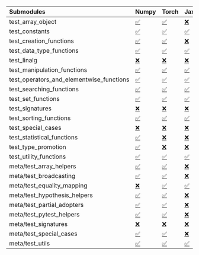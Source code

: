 | Submodules                               | Numpy                                                                                                                           | Torch                                                                                                                           | Jax                                                                                                                             | Tensorflow                                                                                                                      |
|:-----------------------------------------|:--------------------------------------------------------------------------------------------------------------------------------|:--------------------------------------------------------------------------------------------------------------------------------|:--------------------------------------------------------------------------------------------------------------------------------|:--------------------------------------------------------------------------------------------------------------------------------|
| test_array_object                        | <a href="https://github.com/unifyai/ivy/runs/8164839196?check_suite_focus=true" rel="noopener noreferrer" target="_blank">✅</a> | <a href="https://github.com/unifyai/ivy/runs/8164841061?check_suite_focus=true" rel="noopener noreferrer" target="_blank">✅</a> | <a href="https://github.com/unifyai/ivy/runs/8164842453?check_suite_focus=true" rel="noopener noreferrer" target="_blank">❌</a> | <a href="https://github.com/unifyai/ivy/runs/8164843794?check_suite_focus=true" rel="noopener noreferrer" target="_blank">✅</a> |
| test_constants                           | <a href="https://github.com/unifyai/ivy/runs/8164839249?check_suite_focus=true" rel="noopener noreferrer" target="_blank">✅</a> | <a href="https://github.com/unifyai/ivy/runs/8164841125?check_suite_focus=true" rel="noopener noreferrer" target="_blank">✅</a> | <a href="https://github.com/unifyai/ivy/runs/8164842504?check_suite_focus=true" rel="noopener noreferrer" target="_blank">✅</a> | <a href="https://github.com/unifyai/ivy/runs/8164843856?check_suite_focus=true" rel="noopener noreferrer" target="_blank">✅</a> |
| test_creation_functions                  | <a href="https://github.com/unifyai/ivy/runs/8164839307?check_suite_focus=true" rel="noopener noreferrer" target="_blank">✅</a> | <a href="https://github.com/unifyai/ivy/runs/8164841189?check_suite_focus=true" rel="noopener noreferrer" target="_blank">✅</a> | <a href="https://github.com/unifyai/ivy/runs/8164842555?check_suite_focus=true" rel="noopener noreferrer" target="_blank">❌</a> | <a href="https://github.com/unifyai/ivy/runs/8164843924?check_suite_focus=true" rel="noopener noreferrer" target="_blank">✅</a> |
| test_data_type_functions                 | <a href="https://github.com/unifyai/ivy/runs/8164839347?check_suite_focus=true" rel="noopener noreferrer" target="_blank">✅</a> | <a href="https://github.com/unifyai/ivy/runs/8164841273?check_suite_focus=true" rel="noopener noreferrer" target="_blank">✅</a> | <a href="https://github.com/unifyai/ivy/runs/8164842606?check_suite_focus=true" rel="noopener noreferrer" target="_blank">✅</a> | <a href="https://github.com/unifyai/ivy/runs/8164843983?check_suite_focus=true" rel="noopener noreferrer" target="_blank">✅</a> |
| test_linalg                              | <a href="https://github.com/unifyai/ivy/runs/8164839406?check_suite_focus=true" rel="noopener noreferrer" target="_blank">❌</a> | <a href="https://github.com/unifyai/ivy/runs/8164841324?check_suite_focus=true" rel="noopener noreferrer" target="_blank">❌</a> | <a href="https://github.com/unifyai/ivy/runs/8164842647?check_suite_focus=true" rel="noopener noreferrer" target="_blank">❌</a> | <a href="https://github.com/unifyai/ivy/runs/8164844055?check_suite_focus=true" rel="noopener noreferrer" target="_blank">❌</a> |
| test_manipulation_functions              | <a href="https://github.com/unifyai/ivy/runs/8164839464?check_suite_focus=true" rel="noopener noreferrer" target="_blank">✅</a> | <a href="https://github.com/unifyai/ivy/runs/8164841385?check_suite_focus=true" rel="noopener noreferrer" target="_blank">✅</a> | <a href="https://github.com/unifyai/ivy/runs/8164842706?check_suite_focus=true" rel="noopener noreferrer" target="_blank">✅</a> | <a href="https://github.com/unifyai/ivy/runs/8164844136?check_suite_focus=true" rel="noopener noreferrer" target="_blank">✅</a> |
| test_operators_and_elementwise_functions | <a href="https://github.com/unifyai/ivy/runs/8164839535?check_suite_focus=true" rel="noopener noreferrer" target="_blank">✅</a> | <a href="https://github.com/unifyai/ivy/runs/8164841455?check_suite_focus=true" rel="noopener noreferrer" target="_blank">✅</a> | <a href="https://github.com/unifyai/ivy/runs/8164842762?check_suite_focus=true" rel="noopener noreferrer" target="_blank">✅</a> | <a href="https://github.com/unifyai/ivy/runs/8164844206?check_suite_focus=true" rel="noopener noreferrer" target="_blank">✅</a> |
| test_searching_functions                 | <a href="https://github.com/unifyai/ivy/runs/8164839607?check_suite_focus=true" rel="noopener noreferrer" target="_blank">✅</a> | <a href="https://github.com/unifyai/ivy/runs/8164841501?check_suite_focus=true" rel="noopener noreferrer" target="_blank">✅</a> | <a href="https://github.com/unifyai/ivy/runs/8164842809?check_suite_focus=true" rel="noopener noreferrer" target="_blank">✅</a> | <a href="https://github.com/unifyai/ivy/runs/8164844286?check_suite_focus=true" rel="noopener noreferrer" target="_blank">✅</a> |
| test_set_functions                       | <a href="https://github.com/unifyai/ivy/runs/8164839663?check_suite_focus=true" rel="noopener noreferrer" target="_blank">✅</a> | <a href="https://github.com/unifyai/ivy/runs/8164841555?check_suite_focus=true" rel="noopener noreferrer" target="_blank">✅</a> | <a href="https://github.com/unifyai/ivy/runs/8164842862?check_suite_focus=true" rel="noopener noreferrer" target="_blank">✅</a> | <a href="https://github.com/unifyai/ivy/runs/8164844363?check_suite_focus=true" rel="noopener noreferrer" target="_blank">✅</a> |
| test_signatures                          | <a href="https://github.com/unifyai/ivy/runs/8164839743?check_suite_focus=true" rel="noopener noreferrer" target="_blank">❌</a> | <a href="https://github.com/unifyai/ivy/runs/8164841620?check_suite_focus=true" rel="noopener noreferrer" target="_blank">❌</a> | <a href="https://github.com/unifyai/ivy/runs/8164842929?check_suite_focus=true" rel="noopener noreferrer" target="_blank">❌</a> | <a href="https://github.com/unifyai/ivy/runs/8164844427?check_suite_focus=true" rel="noopener noreferrer" target="_blank">❌</a> |
| test_sorting_functions                   | <a href="https://github.com/unifyai/ivy/runs/8164839799?check_suite_focus=true" rel="noopener noreferrer" target="_blank">✅</a> | <a href="https://github.com/unifyai/ivy/runs/8164841665?check_suite_focus=true" rel="noopener noreferrer" target="_blank">✅</a> | <a href="https://github.com/unifyai/ivy/runs/8164842986?check_suite_focus=true" rel="noopener noreferrer" target="_blank">✅</a> | <a href="https://github.com/unifyai/ivy/runs/8164844499?check_suite_focus=true" rel="noopener noreferrer" target="_blank">✅</a> |
| test_special_cases                       | <a href="https://github.com/unifyai/ivy/runs/8164839886?check_suite_focus=true" rel="noopener noreferrer" target="_blank">❌</a> | <a href="https://github.com/unifyai/ivy/runs/8164841701?check_suite_focus=true" rel="noopener noreferrer" target="_blank">❌</a> | <a href="https://github.com/unifyai/ivy/runs/8164843041?check_suite_focus=true" rel="noopener noreferrer" target="_blank">❌</a> | <a href="https://github.com/unifyai/ivy/runs/8164844564?check_suite_focus=true" rel="noopener noreferrer" target="_blank">❌</a> |
| test_statistical_functions               | <a href="https://github.com/unifyai/ivy/runs/8164840009?check_suite_focus=true" rel="noopener noreferrer" target="_blank">✅</a> | <a href="https://github.com/unifyai/ivy/runs/8164841756?check_suite_focus=true" rel="noopener noreferrer" target="_blank">❌</a> | <a href="https://github.com/unifyai/ivy/runs/8164843095?check_suite_focus=true" rel="noopener noreferrer" target="_blank">❌</a> | <a href="https://github.com/unifyai/ivy/runs/8164844619?check_suite_focus=true" rel="noopener noreferrer" target="_blank">❌</a> |
| test_type_promotion                      | <a href="https://github.com/unifyai/ivy/runs/8164840125?check_suite_focus=true" rel="noopener noreferrer" target="_blank">✅</a> | <a href="https://github.com/unifyai/ivy/runs/8164841806?check_suite_focus=true" rel="noopener noreferrer" target="_blank">❌</a> | <a href="https://github.com/unifyai/ivy/runs/8164843140?check_suite_focus=true" rel="noopener noreferrer" target="_blank">❌</a> | <a href="https://github.com/unifyai/ivy/runs/8164844673?check_suite_focus=true" rel="noopener noreferrer" target="_blank">❌</a> |
| test_utility_functions                   | <a href="https://github.com/unifyai/ivy/runs/8164840209?check_suite_focus=true" rel="noopener noreferrer" target="_blank">✅</a> | <a href="https://github.com/unifyai/ivy/runs/8164841847?check_suite_focus=true" rel="noopener noreferrer" target="_blank">✅</a> | <a href="https://github.com/unifyai/ivy/runs/8164843194?check_suite_focus=true" rel="noopener noreferrer" target="_blank">✅</a> | <a href="https://github.com/unifyai/ivy/runs/8164844739?check_suite_focus=true" rel="noopener noreferrer" target="_blank">✅</a> |
| meta/test_array_helpers                  | <a href="https://github.com/unifyai/ivy/runs/8164840307?check_suite_focus=true" rel="noopener noreferrer" target="_blank">✅</a> | <a href="https://github.com/unifyai/ivy/runs/8164841906?check_suite_focus=true" rel="noopener noreferrer" target="_blank">✅</a> | <a href="https://github.com/unifyai/ivy/runs/8164843249?check_suite_focus=true" rel="noopener noreferrer" target="_blank">❌</a> | <a href="https://github.com/unifyai/ivy/runs/8164844792?check_suite_focus=true" rel="noopener noreferrer" target="_blank">✅</a> |
| meta/test_broadcasting                   | <a href="https://github.com/unifyai/ivy/runs/8164840378?check_suite_focus=true" rel="noopener noreferrer" target="_blank">✅</a> | <a href="https://github.com/unifyai/ivy/runs/8164841959?check_suite_focus=true" rel="noopener noreferrer" target="_blank">✅</a> | <a href="https://github.com/unifyai/ivy/runs/8164843307?check_suite_focus=true" rel="noopener noreferrer" target="_blank">❌</a> | <a href="https://github.com/unifyai/ivy/runs/8164844839?check_suite_focus=true" rel="noopener noreferrer" target="_blank">✅</a> |
| meta/test_equality_mapping               | <a href="https://github.com/unifyai/ivy/runs/8164840450?check_suite_focus=true" rel="noopener noreferrer" target="_blank">❌</a> | <a href="https://github.com/unifyai/ivy/runs/8164842010?check_suite_focus=true" rel="noopener noreferrer" target="_blank">✅</a> | <a href="https://github.com/unifyai/ivy/runs/8164843357?check_suite_focus=true" rel="noopener noreferrer" target="_blank">✅</a> | <a href="https://github.com/unifyai/ivy/runs/8164844887?check_suite_focus=true" rel="noopener noreferrer" target="_blank">✅</a> |
| meta/test_hypothesis_helpers             | <a href="https://github.com/unifyai/ivy/runs/8164840539?check_suite_focus=true" rel="noopener noreferrer" target="_blank">✅</a> | <a href="https://github.com/unifyai/ivy/runs/8164842082?check_suite_focus=true" rel="noopener noreferrer" target="_blank">✅</a> | <a href="https://github.com/unifyai/ivy/runs/8164843415?check_suite_focus=true" rel="noopener noreferrer" target="_blank">❌</a> | <a href="https://github.com/unifyai/ivy/runs/8164844965?check_suite_focus=true" rel="noopener noreferrer" target="_blank">✅</a> |
| meta/test_partial_adopters               | <a href="https://github.com/unifyai/ivy/runs/8164840593?check_suite_focus=true" rel="noopener noreferrer" target="_blank">✅</a> | <a href="https://github.com/unifyai/ivy/runs/8164842142?check_suite_focus=true" rel="noopener noreferrer" target="_blank">✅</a> | <a href="https://github.com/unifyai/ivy/runs/8164843482?check_suite_focus=true" rel="noopener noreferrer" target="_blank">❌</a> | <a href="https://github.com/unifyai/ivy/runs/8164845031?check_suite_focus=true" rel="noopener noreferrer" target="_blank">✅</a> |
| meta/test_pytest_helpers                 | <a href="https://github.com/unifyai/ivy/runs/8164840649?check_suite_focus=true" rel="noopener noreferrer" target="_blank">✅</a> | <a href="https://github.com/unifyai/ivy/runs/8164842223?check_suite_focus=true" rel="noopener noreferrer" target="_blank">✅</a> | <a href="https://github.com/unifyai/ivy/runs/8164843523?check_suite_focus=true" rel="noopener noreferrer" target="_blank">❌</a> | <a href="https://github.com/unifyai/ivy/runs/8164845101?check_suite_focus=true" rel="noopener noreferrer" target="_blank">✅</a> |
| meta/test_signatures                     | <a href="https://github.com/unifyai/ivy/runs/8164840743?check_suite_focus=true" rel="noopener noreferrer" target="_blank">❌</a> | <a href="https://github.com/unifyai/ivy/runs/8164842299?check_suite_focus=true" rel="noopener noreferrer" target="_blank">❌</a> | <a href="https://github.com/unifyai/ivy/runs/8164843599?check_suite_focus=true" rel="noopener noreferrer" target="_blank">❌</a> | <a href="https://github.com/unifyai/ivy/runs/8164845167?check_suite_focus=true" rel="noopener noreferrer" target="_blank">❌</a> |
| meta/test_special_cases                  | <a href="https://github.com/unifyai/ivy/runs/8164840812?check_suite_focus=true" rel="noopener noreferrer" target="_blank">✅</a> | <a href="https://github.com/unifyai/ivy/runs/8164842349?check_suite_focus=true" rel="noopener noreferrer" target="_blank">✅</a> | <a href="https://github.com/unifyai/ivy/runs/8164843653?check_suite_focus=true" rel="noopener noreferrer" target="_blank">❌</a> | <a href="https://github.com/unifyai/ivy/runs/8164845228?check_suite_focus=true" rel="noopener noreferrer" target="_blank">✅</a> |
| meta/test_utils                          | <a href="https://github.com/unifyai/ivy/runs/8164840893?check_suite_focus=true" rel="noopener noreferrer" target="_blank">✅</a> | <a href="https://github.com/unifyai/ivy/runs/8164842402?check_suite_focus=true" rel="noopener noreferrer" target="_blank">✅</a> | <a href="https://github.com/unifyai/ivy/runs/8164843744?check_suite_focus=true" rel="noopener noreferrer" target="_blank">✅</a> | <a href="https://github.com/unifyai/ivy/runs/8164845287?check_suite_focus=true" rel="noopener noreferrer" target="_blank">✅</a> |